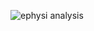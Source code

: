 ![ephysi analysis](https://user-images.githubusercontent.com/42681557/223562990-2256c301-98f6-46b3-85c3-75be18710124.png)

